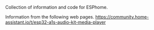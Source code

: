 Collection of information and code for ESPhome.

Information from the following web pages.
https://community.home-assistant.io/t/esp32-a1s-audio-kit-media-player
